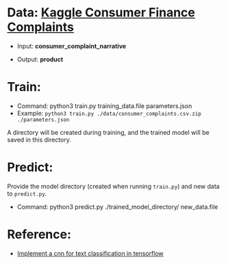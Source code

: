# Data: [Kaggle Consumer Finance Complaints](https://www.kaggle.com/cfpb/us-consumer-finance-complaints)

 - Input: **consumer_complaint_narrative**
    
 - Output: **product**

# Train:

 - Command: python3 train.py training_data.file parameters.json
 - Example: ```python3 train.py ./data/consumer_complaints.csv.zip ./parameters.json```
 
 A directory will be created during training, and the trained model will be saved in this directory. 

# Predict:

 Provide the model directory (created when running ```train.py```) and new data to ```predict.py```.
 - Command: python3 predict.py ./trained_model_directory/ new_data.file

# Reference:
 - [Implement a cnn for text classification in tensorflow](http://www.wildml.com/2015/12/implementing-a-cnn-for-text-classification-in-tensorflow/)

